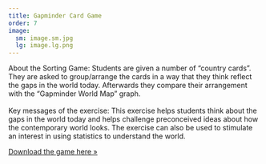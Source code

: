 ```yaml
---
title: Gapminder Card Game
order: 7
image:
  sm: image.sm.jpg
  lg: image.lg.png
---
```

About the Sorting Game: Students are given a number of “country cards”. They are asked to group/arrange the cards in a way that they think reflect the gaps in the world today. Afterwards they compare their arrangement with the “Gapminder World Map” graph.\
\
Key messages of the exercise: This exercise helps students think about the gaps in the world today and helps challenge preconceived ideas about how the contemporary world looks. The exercise can also be used to stimulate an interest in using statistics to understand the world.

[Download the game here »](http://www.gapminder.org/downloads/card-game/)
